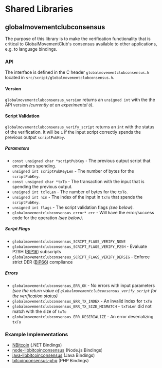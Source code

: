 Shared Libraries
================

## globalmovementclubconsensus

The purpose of this library is to make the verification functionality that is critical to GlobalMovementClub's consensus available to other applications, e.g. to language bindings.

### API

The interface is defined in the C header `globalmovementclubconsensus.h` located in  `src/script/globalmovementclubconsensus.h`.

#### Version

`globalmovementclubconsensus_version` returns an `unsigned int` with the the API version *(currently at an experimental `0`)*.

#### Script Validation

`globalmovementclubconsensus_verify_script` returns an `int` with the status of the verification. It will be `1` if the input script correctly spends the previous output `scriptPubKey`.

##### Parameters
- `const unsigned char *scriptPubKey` - The previous output script that encumbers spending.
- `unsigned int scriptPubKeyLen` - The number of bytes for the `scriptPubKey`.
- `const unsigned char *txTo` - The transaction with the input that is spending the previous output.
- `unsigned int txToLen` - The number of bytes for the `txTo`.
- `unsigned int nIn` - The index of the input in `txTo` that spends the `scriptPubKey`.
- `unsigned int flags` - The script validation flags *(see below)*.
- `globalmovementclubconsensus_error* err` - Will have the error/success code for the operation *(see below)*.

##### Script Flags
- `globalmovementclubconsensus_SCRIPT_FLAGS_VERIFY_NONE`
- `globalmovementclubconsensus_SCRIPT_FLAGS_VERIFY_P2SH` - Evaluate P2SH ([BIP16](https://github.com/bitcoin/bips/blob/master/bip-0016.mediawiki)) subscripts
- `globalmovementclubconsensus_SCRIPT_FLAGS_VERIFY_DERSIG` - Enforce strict DER ([BIP66](https://github.com/bitcoin/bips/blob/master/bip-0066.mediawiki)) compliance

##### Errors
- `globalmovementclubconsensus_ERR_OK` - No errors with input parameters *(see the return value of `globalmovementclubconsensus_verify_script` for the verification status)*
- `globalmovementclubconsensus_ERR_TX_INDEX` - An invalid index for `txTo`
- `globalmovementclubconsensus_ERR_TX_SIZE_MISMATCH` - `txToLen` did not match with the size of `txTo`
- `globalmovementclubconsensus_ERR_DESERIALIZE` - An error deserializing `txTo`

### Example Implementations
- [NBitcoin](https://github.com/NicolasDorier/NBitcoin/blob/master/NBitcoin/Script.cs#L814) (.NET Bindings)
- [node-libbitcoinconsensus](https://github.com/bitpay/node-libbitcoinconsensus) (Node.js Bindings)
- [java-libbitcoinconsensus](https://github.com/dexX7/java-libbitcoinconsensus) (Java Bindings)
- [bitcoinconsensus-php](https://github.com/Bit-Wasp/bitcoinconsensus-php) (PHP Bindings)
